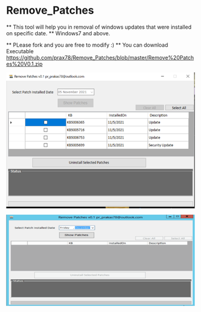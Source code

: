 # Remove_Patches

** This tool will help you in removal of windows updates that were installed on specific date.
** Windows7 and above.

** PLease fork and you are free to modify :) 
** You can download Executable https://github.com/prax78/Remove_Patches/blob/master/Remove%20Patches%20V0.1.zip

      
      
 ![alt text](https://github.com/prax78/Remove_Patches/blob/master/remove_pataches1.PNG)
 
 ![alt text](https://github.com/prax78/Remove_Patches/blob/master/Remove_Patches.gif)

